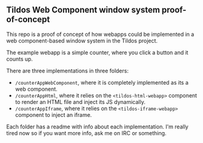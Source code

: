 ## Tildos Web Component window system proof-of-concept
This repo is a proof of concept of how webapps could be implemented in a
web component-based window system in the Tildos project.

The example webapp is a simple counter, where you click a button and it
counts up.

There are three implementations in three folders:
- `/counterAppWebComponent`, where it is completely implemented as its a web component.
- `/counterAppHtml`, where it relies on the `<tildos-html-webapp>` component to render an HTML file and inject its JS dynamically.
- `/counterAppIframe`, where it relies on the `<tildos-iframe-webapp>` component to inject an iframe.

Each folder has a readme with info about each implementation. I'm really tired now so if you want more info,
ask me on IRC or something.